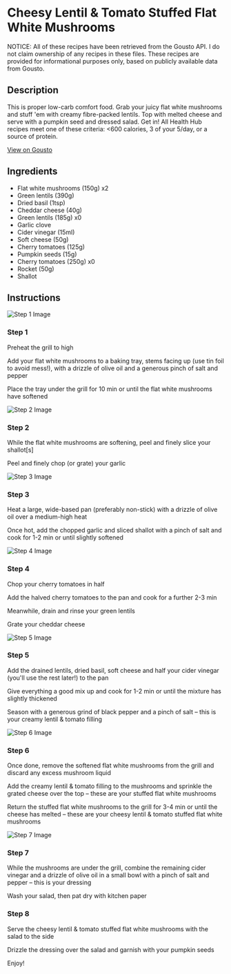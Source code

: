 # Cheesy Lentil & Tomato Stuffed Flat White Mushrooms

NOTICE: All of these recipes have been retrieved from the Gousto API. I do not claim ownership of any recipes in these files. These recipes are provided for informational purposes only, based on publicly available data from Gousto.

## Description

This is proper low-carb comfort food. Grab your juicy flat white mushrooms and stuff 'em with creamy fibre-packed lentils. Top with melted cheese and serve with a pumpkin seed and dressed salad. Get in! All Health Hub recipes meet one of these criteria: <600 calories, 3 of your 5/day, or a source of protein.

[View on Gousto](https://www.gousto.co.uk/recipes/cookbook/cheesy-lentil-tomato-stuffed-portobellos)

## Ingredients

- Flat white mushrooms (150g) x2
- Green lentils (390g)
- Dried basil (1tsp)
- Cheddar cheese (40g)
- Green lentils (185g) x0
- Garlic clove
- Cider vinegar (15ml)
- Soft cheese (50g)
- Cherry tomatoes (125g)
- Pumpkin seeds (15g)
- Cherry tomatoes (250g) x0
- Rocket (50g)
- Shallot

## Instructions

![Step 1 Image](https://production-media.gousto.co.uk/cms/recipe-step-image/Step-1-copy-1606826098889-x200.jpg)

### Step 1

Preheat the grill to high

Add your flat white mushrooms to a baking tray, stems facing up (use tin foil to avoid mess!), with a drizzle of olive oil and a generous pinch of salt and pepper

Place the tray under the grill for 10 min or until the flat white mushrooms have softened

![Step 2 Image](https://production-media.gousto.co.uk/cms/recipe-step-image/Step-2-copy-1606826103811-x200.jpg)

### Step 2

While the flat white mushrooms are softening, peel and finely slice your shallot[s]

Peel and finely chop (or grate) your garlic

![Step 3 Image](https://production-media.gousto.co.uk/cms/recipe-step-image/Step-3-copy-1606826108495-x200.jpg)

### Step 3

Heat a large, wide-based pan (preferably non-stick) with a drizzle of olive oil over a medium-high heat

Once hot, add the chopped garlic and sliced shallot with a pinch of salt and cook for 1-2 min or until slightly softened

![Step 4 Image](https://production-media.gousto.co.uk/cms/recipe-step-image/Step-4-copy-1606826117417-x200.jpg)

### Step 4

Chop your cherry tomatoes in half

Add the halved cherry tomatoes to the pan and cook for a further 2-3 min

Meanwhile, drain and rinse your green lentils

Grate your cheddar cheese

![Step 5 Image](https://production-media.gousto.co.uk/cms/recipe-step-image/Step-5-copy-1606826240396-x200.jpg)

### Step 5

Add the drained lentils, dried basil, soft cheese and half your cider vinegar (you'll use the rest later!) to the pan

Give everything a good mix up and cook for 1-2 min or until the mixture has slightly thickened

Season with a generous grind of black pepper and a pinch of salt – this is your creamy lentil & tomato filling

![Step 6 Image](https://production-media.gousto.co.uk/cms/recipe-step-image/Step-6-copy-1606826256444-x200.jpg)

### Step 6

Once done, remove the softened flat white mushrooms from the grill and discard any excess mushroom liquid

Add the creamy lentil & tomato filling to the mushrooms and sprinkle the grated cheese over the top – these are your stuffed flat white mushrooms

Return the stuffed flat white mushrooms to the grill for 3-4 min or until the cheese has melted – these are your cheesy lentil & tomato stuffed flat white mushrooms

![Step 7 Image](https://production-media.gousto.co.uk/cms/recipe-step-image/Step-7-copy-1606826262763-x200.jpg)

### Step 7

While the mushrooms are under the grill, combine the remaining cider vinegar and a drizzle of olive oil in a small bowl with a pinch of salt and pepper – this is your dressing

Wash your salad, then pat dry with kitchen paper

### Step 8

Serve the cheesy lentil & tomato stuffed flat white mushrooms with the salad to the side

Drizzle the dressing over the salad and garnish with your pumpkin seeds

Enjoy!

